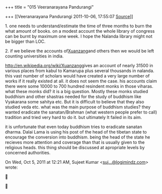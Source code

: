 +++
title = "015 Veeranarayana Pandurangi"

+++
[[Veeranarayana Pandurangi	2011-10-06, 17:55:07 [Source](https://groups.google.com/g/bvparishat/c/_zeq4X_GJjk)]]



  

  

1\. one needs to understand/estimate the time of three months to burn the what amount of books. on a modest account the whole library of congress can be burnt by maximum one week. I hope the Nalanda library might not be bigger than LOC.

  

2\. if we believe the accounts of[Xuanzang](http://en.wikipedia.org/wiki/Xuanzang "Xuanzang")and others then we would be left counting universities in india.

<http://en.wikipedia.org/wiki/Xuanzang>gives an account of nearly 31500 in various places from kabul to Kamarupa plus several thousands in nalanda. this vast number of scholars would have created a very large number of works if it really existed at all. it does not seem the case. his accounts claim there were some 10000 to 700 hundred resindent monks in those viharas. what these monks did? it is a big question. Mostly these monks studied buddhism and other shastras needed for the study of buddhism like Vyakarana some sahitya etc. But it is difficult to believe that they also studied veda etc. what was the main purpose of buddhism studies? they wanted eradicate the sanatan/Brahman (what western people prefer to call) tradition and tried very hard to do it. but ultimately It failed in its aim.

  

it is unfortunate that even today buddhism tries to eradicate sanatan dharma. Dalai Lama is using his post of the head of the tibetan state to encourage the conversion into buddhism. being the head of the state he recieves more attention and coverage than that is usually given to the religious heads. this thing should be discussed at apropriate levels by concerned authorities.

  

  

  

  

  

On Wed, Oct 5, 2011 at 12:21 AM, Sujeet Kumar \<[suj...@logimindz.com]()\> wrote:  





